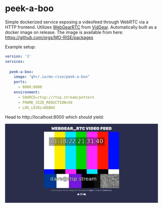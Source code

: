 # peek-a-boo
Simple dockerized service exposing a videofeed through WebRTC via a HTTP frontend. Utilizes [WebGearRTC](https://abhitronix.github.io/vidgear/latest/gears/webgear_rtc/overview/) from [VidGear](https://abhitronix.github.io/vidgear/latest/). Automatically built as a docker image on release. The image is available from here: https://github.com/orgs/MO-RISE/packages

Example setup:
```yaml
version: '3'
services:

  peek-a-boo:
    image: "ghcr.io/mo-rise/peek-a-boo"
    ports:
      - 8000:8000
    environment:
      - SOURCE=rtsp://rtsp.stream/pattern
      - FRAME_SIZE_REDUCTION=50
      - LOG_LEVEL=DEBUG
```

Head to http://localhost:8000 which should yield:

![](screenshot.PNG)
